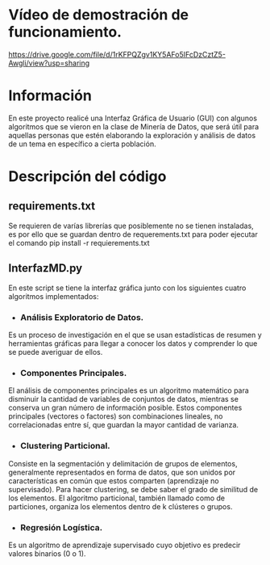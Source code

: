 # Vídeo de demostración de funcionamiento. 

https://drive.google.com/file/d/1rKFPQZgv1KY5AFo5IFcDzCztZ5-Awgli/view?usp=sharing

# Información

En este proyecto realicé una Interfaz Gráfica de Usuario (GUI) con algunos algoritmos que se vieron en la clase de Minería de Datos, que será útil para aquellas personas que estén elaborando la exploración y análisis de datos de un tema en específico a cierta población.

# Descripción del código

## requirements.txt

Se requieren de varías librerías que posiblemente no se tienen instaladas, es por ello que se guardan dentro de requerements.txt para poder ejecutar el comando pip install -r requierements.txt

## InterfazMD.py

En este script se tiene la interfaz gráfica junto con los siguientes cuatro algoritmos implementados: 

  * ### **Análisis Exploratorio de Datos**.
  Es un proceso de investigación en el que se usan estadísticas de resumen y herramientas gráficas para llegar a conocer los datos y comprender lo que se puede averiguar de ellos.
  * ### **Componentes Principales**.
  El análisis de componentes principales es un algoritmo matemático para disminuir la cantidad de variables de conjuntos de datos, mientras se conserva un gran número de información posible. Estos componentes principales (vectores o factores) son combinaciones lineales, no correlacionadas entre sí, que guardan la mayor cantidad de varianza.
  * ### **Clustering Particional**.
  Consiste en la segmentación y delimitación de grupos de elementos, generalmente representados en forma de datos, que son unidos por características en común que estos comparten (aprendizaje no supervisado). Para hacer clustering, se debe saber el grado de similitud de los elementos. El algoritmo particional, también llamado como de particiones, organiza los elementos dentro de k clústeres o grupos.
  * ### **Regresión Logística**.
  Es un algoritmo de aprendizaje supervisado cuyo objetivo es predecir valores binarios (0 o 1).


